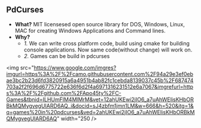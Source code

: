 ## PdCurses
- **What?** MIT licensesed open source library for DOS, Windows, Linux, MAC for creating Windows Applications and Command lines. 
- **Why?** 
  - *1.* We can write cross platform code, build using cmake for building console applications. Now same code(without change) will work on.
  - *2.* Games can be build in pdcurses
  
<img src="https://www.google.com/imgres?imgurl=https%3A%2F%2Fcamo.githubusercontent.com%2F94a29e3ef0ebae3bc2b23d6fd3820915a6a4951b4ab82fc1cebda8139037c45b%2F687474703a2f2f696d6775722e636f6d2f4a6971316231512e6a7067&imgrefurl=https%3A%2F%2Fgithub.com%2FApo45ty%2FC-Games&tbnid=ILHUmFlM4MlMrM&vet=12ahUKEwi2jIO6_a7uAhWEIisKHbORBkMQMygvegUIARD6AQ..i&docid=sJ4zbfm1jmn1LM&w=666&h=520&itg=1&q=games%20in%20pdcurses&ved=2ahUKEwi2jIO6_a7uAhWEIisKHbORBkMQMygvegUIARD6AQ" width="250 />  
